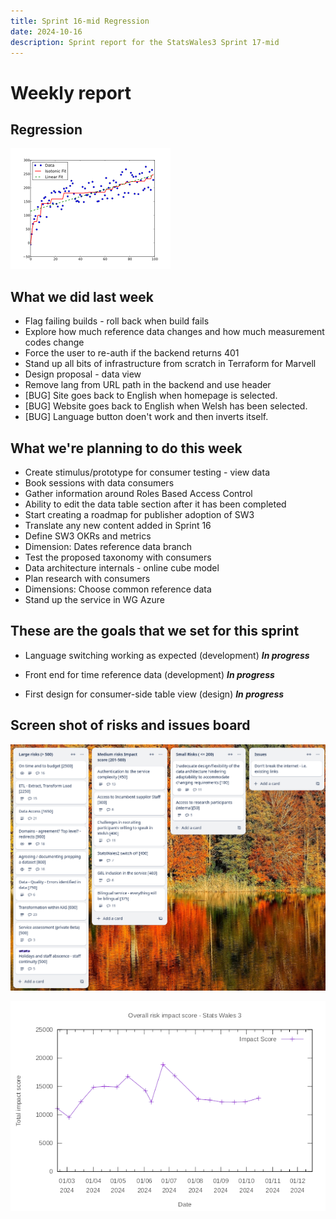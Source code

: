 ```yaml
---
title: Sprint 16-mid Regression
date: 2024-10-16
description: Sprint report for the StatsWales3 Sprint 17-mid 
---
```


Weekly report
=============

Regression
------------------------------

![Regression](regression2.png)

What we did last week
------------------------

- Flag failing builds - roll back when build fails
- Explore how much reference data changes and how much measurement codes change 
- Force the user to re-auth if the backend returns 401
- Stand up all bits of infrastructure from scratch in Terraform for Marvell
- Design proposal - data view
- Remove lang from URL path in the backend and use header
- [BUG] Site goes back to English when homepage is selected.
- [BUG] Website goes back to English when Welsh has been selected.
- [BUG] Language button doen't work and then inverts itself.

What we're planning to do this week
-----------------------------------

- Create stimulus/prototype for consumer testing - view data
- Book sessions with data consumers
- Gather information around Roles Based Access Control 
- Ability to edit the data table section after it has been completed
- Start creating a roadmap for publisher adoption of SW3
- Translate any new content added in Sprint 16
- Define SW3 OKRs and metrics 
- Dimension: Dates reference data branch
- Test the proposed taxonomy with consumers
- Data architecture internals - online cube model
- Plan research with consumers
- Dimensions: Choose common reference data
- Stand up the service in WG Azure

These are the goals that we set for this sprint
-----------------------------------------------

- Language switching working as expected (development) 
  <span class="badge bg-info">_**In progress**_</span>

- Front end for time reference data (development) 
  <span class="badge bg-info">_**In progress**_</span>

- First design for consumer-side table view (design)
  <span class="badge bg-info">_**In progress**_</span>

Screen shot of risks and issues board
-------------------------------------

![Screenshot of risks and issues board](RisksBoard20241016.png)

![Chart of risk impact score](impact_score20241016.png)

